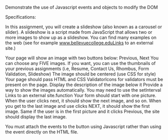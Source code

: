 Demonstrate the use of Javascript events and objects to modify the DOM

Specifications:

In this assignment, you will create a slideshow (also known as a carousel or slider).  A slideshow is a script made from JavaScript that allows two or more images to show up as a slideshow.  You can find many examples on the web (see for example www.bellevuecollege.eduLinks to an external site.)

Your page will show an image with two buttons below:  Previous, Next
You can choose any FIVE images.  If you want, you can use the thumbnails of your previous assignments (i.e, Resume, Contact Us, Rhombus, Form Validation, Slideshow)
The image should be centered (use CSS for style)
Your page should pass HTML and CSS ValidatorIcons for validators must be present on the page.
Display the description of the image below it
Provide a way to show the images automatically.  You may need to use the setInterval Links to an external site.function
Your form should start with one picture.  When the user clicks next, it should show the next image, and so on. When you get to the last image and use clicks NEXT, it should show the first image.  Same if the user is in the first picture and it clicks Previous, the site should display the last image.

You must attach the events to the button using Javascript rather than using the event directly on the HTML file. 